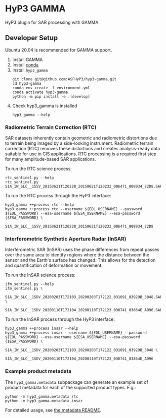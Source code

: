 # HyP3 GAMMA

HyP3 plugin for SAR processing with GAMMA

## Developer Setup

Ubuntu 20.04 is recommended for GAMMA support.

1. Install GAMMA
1. Install [conda](https://docs.conda.io/en/latest/miniconda.html)
1. Install `hyp3_gamma`
   ```
   git clone git@github.com:ASFHyP3/hyp3-gamma.git
   cd hyp3-gamma
   conda env create -f environment.yml
   conda activate hyp3-gamma
   python -m pip install -e .[develop]
   ```
1. Check hyp3_gamma is installed
   ```
   hyp3_gamma --help
   ```

### Radiometric Terrain Correction (RTC)

SAR datasets inherently contain geometric and radiometric distortions due to terrain
being imaged by a side-looking instrument. Radiometric terrain correction (RTC)
removes these distortions and creates analysis-ready data suitable for use in GIS
applications. RTC processing is a required first step for many amplitude-based SAR
applications.

To run the RTC science process:
```
rtc_sentinel.py --help
rtc_sentinel.py S1A_IW_SLC__1SSV_20150621T120220_20150621T120232_006471_008934_72D8.SAFE
```

To run the RTC process through the HyP3 interface:
```
hyp3_gamma ++process rtc --help
hyp3_gamma ++process rtc --username ${EDL_USERNAME} --password ${EDL_PASSWORD} --esa-username ${ESA_USERNAME} --esa-password {$ESA_PASSWORD} \
    S1A_IW_SLC__1SSV_20150621T120220_20150621T120232_006471_008934_72D8
```

### Interferometric Synthetic Aperture Radar (InSAR)

Interferometric SAR (InSAR) uses the phase differences from repeat passes over the
same area to identify regions where the distance between the sensor and the Earth's
surface has changed. This allows for the detection and quantification of deformation
or movement.

To run the InSAR science process:
```
ifm_sentinel.py --help
ifm_sentinel.py \
    S1A_IW_SLC__1SDV_20200203T172103_20200203T172122_031091_03929B_3048.SAFE \
    S1A_IW_SLC__1SDV_20200110T172104_20200110T172123_030741_03864E_A996.SAFE
```

To run the InSAR process through the HyP3 interface:
```
hyp3_gamma ++process insar --help
hyp3_gamma ++process insar --username ${EDL_USERNAME} --password ${EDL_PASSWORD} --esa-username ${ESA_USERNAME} --esa-password {$ESA_PASSWORD} \
    S1A_IW_SLC__1SDV_20200203T172103_20200203T172122_031091_03929B_3048 \
    S1A_IW_SLC__1SDV_20200110T172104_20200110T172123_030741_03864E_A996
```

### Example product metadata

The `hyp3_gamma.metadata` subpackage can generate an example set of product metadata
for each of the supported product types. E.g.:

```
python -m hyp3_gamma.metadata rtc
python -m hyp3_gamma.metadata insar
```

For detailed usage, see [the metadata README](hyp3_gamma/metadata/README.md).
